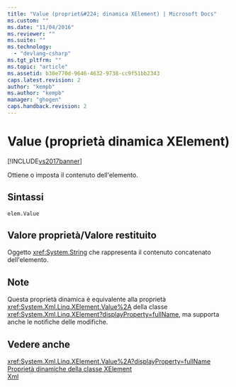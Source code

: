 ```yaml
---
title: "Value (propriet&#224; dinamica XElement) | Microsoft Docs"
ms.custom: ""
ms.date: "11/04/2016"
ms.reviewer: ""
ms.suite: ""
ms.technology: 
  - "devlang-csharp"
ms.tgt_pltfrm: ""
ms.topic: "article"
ms.assetid: b30e770d-9646-4632-9738-cc9f51bb2343
caps.latest.revision: 2
author: "kempb"
ms.author: "kempb"
manager: "ghogen"
caps.handback.revision: 2
---
```

# Value (propriet&#224; dinamica XElement)
[!INCLUDE[vs2017banner](../code-quality/includes/vs2017banner.md)]

Ottiene o imposta il contenuto dell'elemento.  
  
## Sintassi  
  
```  
elem.Value  
```  
  
## Valore proprietà\/Valore restituito  
 Oggetto <xref:System.String> che rappresenta il contenuto concatenato dell'elemento.  
  
## Note  
 Questa proprietà dinamica è equivalente alla proprietà <xref:System.Xml.Linq.XElement.Value%2A> della classe <xref:System.Xml.Linq.XElement?displayProperty=fullName>, ma supporta anche le notifiche delle modifiche.  
  
## Vedere anche  
 <xref:System.Xml.Linq.XElement.Value%2A?displayProperty=fullName>   
 [Proprietà dinamiche della classe XElement](../designers/xelement-class-dynamic-properties.md)   
 [Xml](../designers/xml-xelement-dynamic-property.md)